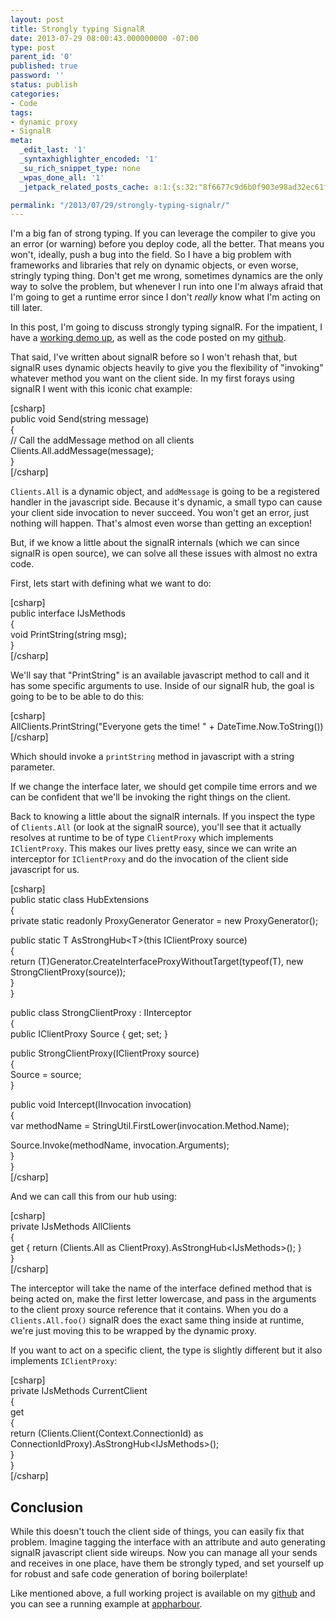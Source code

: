 ```yaml
---
layout: post
title: Strongly typing SignalR
date: 2013-07-29 08:00:43.000000000 -07:00
type: post
parent_id: '0'
published: true
password: ''
status: publish
categories:
- Code
tags:
- dynamic proxy
- SignalR
meta:
  _edit_last: '1'
  _syntaxhighlighter_encoded: '1'
  _su_rich_snippet_type: none
  _wpas_done_all: '1'
  _jetpack_related_posts_cache: a:1:{s:32:"8f6677c9d6b0f903e98ad32ec61f8deb";a:2:{s:7:"expires";i:1560802337;s:7:"payload";a:3:{i:0;a:1:{s:2:"id";i:3392;}i:1;a:1:{s:2:"id";i:289;}i:2;a:1:{s:2:"id";i:4091;}}}}

permalink: "/2013/07/29/strongly-typing-signalr/"
---
```

I'm a big fan of strong typing. If you can leverage the compiler to give you an error (or warning) before you deploy code, all the better. That means you won't, ideally, push a bug into the field. So I have a big problem with frameworks and libraries that rely on dynamic objects, or even worse, stringly typing thing. Don't get me wrong, sometimes dynamics are the only way to solve the problem, but whenever I run into one I'm always afraid that I'm going to get a runtime error since I don't _really_ know what I'm acting on till later.

In this post, I'm going to discuss strongly typing signalR. For the impatient, I have a [working demo up](http://strongsignalr.apphb.com/), as well as the code posted on my [github](https://github.com/devshorts/StronglyTypedSignalr).

That said, I've written about signalR before so I won't rehash that, but signalR uses dynamic objects heavily to give you the flexibility of "invoking" whatever method you want on the client side. In my first forays using signalR I went with this iconic chat example:

[csharp]  
public void Send(string message)  
{  
 // Call the addMessage method on all clients  
 Clients.All.addMessage(message);  
}  
[/csharp]

`Clients.All` is a dynamic object, and `addMessage` is going to be a registered handler in the javascript side. Because it's dynamic, a small typo can cause your client side invocation to never succeed. You won't get an error, just nothing will happen. That's almost even worse than getting an exception!

But, if we know a little about the signalR internals (which we can since signalR is open source), we can solve all these issues with almost no extra code.

First, lets start with defining what we want to do:

[csharp]  
public interface IJsMethods  
{  
 void PrintString(string msg);  
}  
[/csharp]

We'll say that "PrintString" is an available javascript method to call and it has some specific arguments to use. Inside of our signalR hub, the goal is going to be to be able to do this:

[csharp]  
AllClients.PrintString("Everyone gets the time! " + DateTime.Now.ToString())  
[/csharp]

Which should invoke a `printString` method in javascript with a string parameter.

If we change the interface later, we should get compile time errors and we can be confident that we'll be invoking the right things on the client.

Back to knowing a little about the signalR internals. If you inspect the type of `Clients.All` (or look at the signalR source), you'll see that it actually resolves at runtime to be of type `ClientProxy` which implements `IClientProxy`. This makes our lives pretty easy, since we can write an interceptor for `IClientProxy` and do the invocation of the client side javascript for us.

[csharp]  
public static class HubExtensions  
{  
 private static readonly ProxyGenerator Generator = new ProxyGenerator();

public static T AsStrongHub\<T\>(this IClientProxy source)  
 {  
 return (T)Generator.CreateInterfaceProxyWithoutTarget(typeof(T), new StrongClientProxy(source));  
 }  
}

public class StrongClientProxy : IInterceptor  
{  
 public IClientProxy Source { get; set; }

public StrongClientProxy(IClientProxy source)  
 {  
 Source = source;  
 }

public void Intercept(IInvocation invocation)  
 {  
 var methodName = StringUtil.FirstLower(invocation.Method.Name);

Source.Invoke(methodName, invocation.Arguments);  
 }  
}  
[/csharp]

And we can call this from our hub using:

[csharp]  
private IJsMethods AllClients  
{  
 get { return (Clients.All as ClientProxy).AsStrongHub\<IJsMethods\>(); }  
}  
[/csharp]

The interceptor will take the name of the interface defined method that is being acted on, make the first letter lowercase, and pass in the arguments to the client proxy source reference that it contains. When you do a `Clients.All.foo()` signalR does the exact same thing inside at runtime, we're just moving this to be wrapped by the dynamic proxy.

If you want to act on a specific client, the type is slightly different but it also implements `IClientProxy`:

[csharp]  
private IJsMethods CurrentClient  
{  
 get  
 {  
 return (Clients.Client(Context.ConnectionId) as ConnectionIdProxy).AsStrongHub\<IJsMethods\>();  
 }  
}  
[/csharp]

## Conclusion

While this doesn't touch the client side of things, you can easily fix that problem. Imagine tagging the interface with an attribute and auto generating signalR javascript client side wireups. Now you can manage all your sends and receives in one place, have them be strongly typed, and set yourself up for robust and safe code generation of boring boilerplate!

Like mentioned above, a full working project is available on my [github](https://github.com/devshorts/StronglyTypedSignalr) and you can see a running example at [appharbour](http://strongsignalr.apphb.com/).

